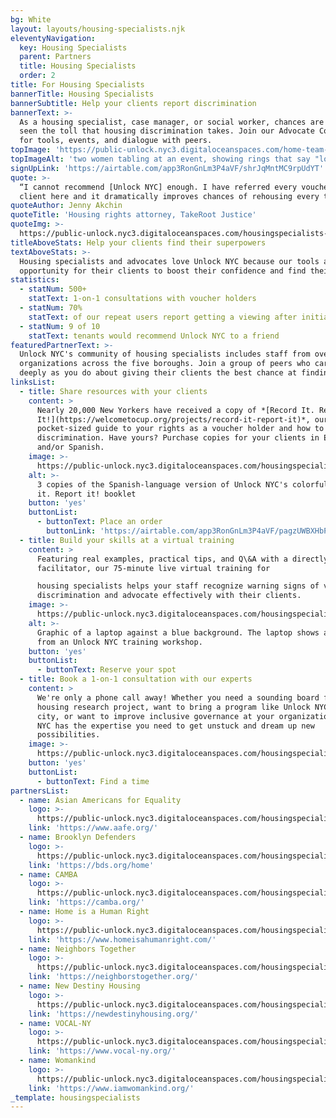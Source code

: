 ```yaml
---
bg: White
layout: layouts/housing-specialists.njk
eleventyNavigation:
  key: Housing Specialists
  parent: Partners
  title: Housing Specialists
  order: 2
title: For Housing Specialists
bannerTitle: Housing Specialists
bannerSubtitle: Help your clients report discrimination
bannerText: >-
  As a housing specialist, case manager, or social worker, chances are you’ve
  seen the toll that housing discrimination takes. Join our Advocate Community
  for tools, events, and dialogue with peers.
topImage: 'https://public-unlock.nyc3.digitaloceanspaces.com/home-team-table.png'
topImageAlt: 'two women tabling at an event, showing rings that say "love" and "train"'
signUpLink: 'https://airtable.com/app3RonGnLm3P4aVF/shrJqMntMC9rpUdYT'
quote: >-
  “I cannot recommend [Unlock NYC] enough. I have referred every voucher-holding
  client here and it dramatically improves chances of rehousing every time.”
quoteAuthor: Jenny Akchin
quoteTitle: 'Housing rights attorney, TakeRoot Justice'
quoteImg: >-
  https://public-unlock.nyc3.digitaloceanspaces.com/housingspecialists-logo-takeroot-justice-vff.png
titleAboveStats: Help your clients find their superpowers
textAboveStats: >-
  Housing specialists and advocates love Unlock NYC because our tools are an
  opportunity for their clients to boost their confidence and find their voice. 
statistics:
  - statNum: 500+
    statText: 1-on-1 consultations with voucher holders
  - statNum: 70%
    statText: of our repeat users report getting a viewing after initially being denied
  - statNum: 9 of 10
    statText: tenants would recommend Unlock NYC to a friend
featuredPartnerText: >-
  Unlock NYC's community of housing specialists includes staff from over 30
  organizations across the five boroughs. Join a group of peers who care as
  deeply as you do about giving their clients the best chance at finding a home.
linksList:
  - title: Share resources with your clients
    content: >
      Nearly 20,000 New Yorkers have received a copy of *[Record It. Report
      It!](https://welcometocup.org/projects/record-it-report-it)*, our
      pocket-sized guide to your rights as a voucher holder and how to report
      discrimination. Have yours? Purchase copies for your clients in English
      and/or Spanish.
    image: >-
      https://public-unlock.nyc3.digitaloceanspaces.com/housingspecialists-record-report-booklet-spanish.png
    alt: >-
      3 copies of the Spanish-language version of Unlock NYC's colorful Record
      it. Report it! booklet
    button: 'yes'
    buttonList:
      - buttonText: Place an order
        buttonLink: 'https://airtable.com/app3RonGnLm3P4aVF/pagzUWBXHbPgSrfBj/form'
  - title: Build your skills at a virtual training
    content: >
      Featuring real examples, practical tips, and Q\&A with a directly-impacted
      facilitator, our 75-minute live virtual training for

      housing specialists helps your staff recognize warning signs of voucher
      discrimination and advocate effectively with their clients.
    image: >-
      https://public-unlock.nyc3.digitaloceanspaces.com/housingspecialists-workshop-zoom-virtual-slideshow.png
    alt: >-
      Graphic of a laptop against a blue background. The laptop shows a slide
      from an Unlock NYC training workshop.
    button: 'yes'
    buttonList:
      - buttonText: Reserve your spot
  - title: Book a 1-on-1 consultation with our experts
    content: >
      We're only a phone call away! Whether you need a sounding board for your
      housing research project, want to bring a program like Unlock NYC to your
      city, or want to improve inclusive governance at your organization, Unlock
      NYC has the expertise you need to get unstuck and dream up new
      possibilities.
    image: >-
      https://public-unlock.nyc3.digitaloceanspaces.com/housingspecialists-consulting-team-nyc-2.png
    button: 'yes'
    buttonList:
      - buttonText: Find a time
partnersList:
  - name: Asian Americans for Equality
    logo: >-
      https://public-unlock.nyc3.digitaloceanspaces.com/housingspecialists-asian-americans-equality-logo.png
    link: 'https://www.aafe.org/'
  - name: Brooklyn Defenders
    logo: >-
      https://public-unlock.nyc3.digitaloceanspaces.com/housingspecialists-brooklyn-defender-services-logo.png
    link: 'https://bds.org/home'
  - name: CAMBA
    logo: >-
      https://public-unlock.nyc3.digitaloceanspaces.com/housingspecialists-logo-CAMBA.png
    link: 'https://camba.org/'
  - name: Home is a Human Right
    logo: >-
      https://public-unlock.nyc3.digitaloceanspaces.com/housingspecialists-logo-home-is-a-human-right.png
    link: 'https://www.homeisahumanright.com/'
  - name: Neighbors Together
    logo: >-
      https://public-unlock.nyc3.digitaloceanspaces.com/housingspecialists-logo-neighbors-together.png
    link: 'https://neighborstogether.org/'
  - name: New Destiny Housing
    logo: >-
      https://public-unlock.nyc3.digitaloceanspaces.com/housingspecialists-logo-new-destiny-housing.png
    link: 'https://newdestinyhousing.org/'
  - name: VOCAL-NY
    logo: >-
      https://public-unlock.nyc3.digitaloceanspaces.com/housingspecialists-logo-vocal-new-york.png
    link: 'https://www.vocal-ny.org/'
  - name: Womankind
    logo: >-
      https://public-unlock.nyc3.digitaloceanspaces.com/housingspecialists-logo-womankind.png
    link: 'https://www.iamwomankind.org/'
_template: housingspecialists
---
```


